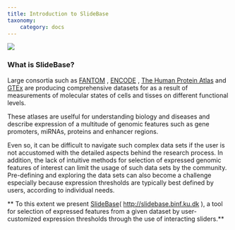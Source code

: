 ```yaml
---
title: Introduction to SlideBase
taxonomy:
	category: docs
---
```


![](/images/slidebase_logo.png)

### What is SlideBase?



Large consortia such as [FANTOM](http://fantom.gsc.riken.jp/) ,  [ENCODE](https://www.encodeproject.org/) , [The Human Protein Atlas](http://www.proteinatlas.org/) and [GTEx](http://dx.doi.org/10.1126/science.aaa0355) are producing comprehensive datasets for as a result of measurements of molecular states of cells and tisses on different functional levels. 

These atlases are uselful for understanding biology and diseases and describe expression of a multitude of genomic features such as gene promoters, miRNAs, proteins and enhancer regions.

Even so, it can be difficult to navigate such complex data sets if the user is not accustomed with the detailed aspects behind the research process. In addition, the lack of intuitive methods for selection of expressed genomic features of interest can limit the usage of such data sets by the community. Pre-defining and exploring the data sets can also become a challenge especially because expression thresholds are typically best defined by users, according to individual needs.  

** To this extent we present [SlideBase](http://slidebase.binf.ku.dk)( http://slidebase.binf.ku.dk ), a tool for selection of expressed features from a given dataset by user-customized expression thresholds through the use of interacting sliders.**



